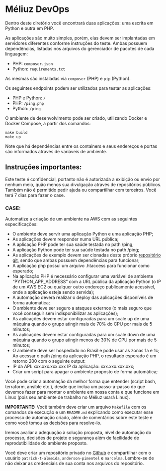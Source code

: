 # Méliuz DevOps

Dentro deste diretório você encontrará duas aplicações: uma escrita em Python e outra em PHP.

As aplicações são muito simples, porém, elas devem ser implantadas em servidores diferentes conforme instruções do teste. Ambas possuem dependências, listadas nos arquivos do gerenciador de pacotes de cada linguagem:

* PHP: `composer.json`
* Python: `requirements.txt`

As mesmas são instaladas via `composer` (PHP) e `pip` (Python).

Os seguintes endpoints podem ser utilizados para testar as aplicações:

* PHP e Python: `/`
* PHP: `/ping.php`
* Python: `/ping`

O ambiente de desenvolvimento pode ser criado, utilizando Docker e Docker Compose, a partir dos comandos:

    make build
    make up

Note que há dependências entre os containers e seus endereços e portas são informados através de variáveis de ambiente.

## Instruções importantes:
Este teste é confidencial, portanto não é autorizada a exibição ou envio por nenhum meio, quão menos sua divulgação através de repositórios públicos. Também não é permitido pedir ajuda ou compartilhar com terceiros.
Você terá 7 dias para fazer o case.

### CASE:
Automatize a criação de um ambiente na AWS com as seguintes especificações:
- O ambiente deve servir uma aplicação Python e uma aplicação PHP;
- As aplicações devem responder numa URL pública;
- A aplicação PHP pode ter sua saúde testada no path /ping;
- A aplicação Python pode ter sua saúde testada no path /ping;
- As aplicações de exemplo devem ser clonadas deste próprio [repositório git](https://github.com/meliuz/devops-apps), sendo que ambas possuem dependências para funcionar;
- A aplicação php possui um arquivo .htaccess para funcionar como esperado;
- Na aplicação PHP é necessário configurar uma variável de ambiente “PYTHON_APP_ADDRESS” com a URL pública da aplicação Python (o IP de um AWS EC2 ou qualquer outro endereço publicamente acessível, onde a aplicação esteja sendo servida);
- A automação deverá realizar o deploy das aplicações disponíveis de forma automática;
- O ambiente deve ser seguro a ataques externos (o mais seguro que você conseguir sem indisponibilizar as aplicações);
- As aplicações devem estar configuradas para um scale up de uma máquina quando o grupo atingir mais de 70% do CPU por mais de 5 minutos;
- As aplicações devem estar configuradas para um scale down de uma máquina quando o grupo atingir menos de 30% de CPU por mais de 5 minutos;
- O ambiente deve ser hospedado no Brasil e pode usar as zonas 1a e 1c;
Ao acessar o path /ping da aplicação PHP, o resultado esperado é um retorno 200 com o seguinte output:
- IP da API: xxx.xxx.xxx.xxx IP da aplicação: xxx.xxx.xxx.xxx;
- Criar um script para apagar o ambiente proposto de forma automática;

Você pode criar a automação da melhor forma que entender (script bash, terraform, ansible etc.), desde que inclua um passo-a-passo do que devemos fazer para montar o ambiente em nossa conta e que funcione em Linux (pois seu ambiente de trabalho no Méliuz usará Linux).

**IMPORTANTE:** Você também deve criar um arquivo `Makefile` com os comandos de execução e um `README.md` explicando como executar esse processo de automação criado, além de comentários sobre este teste e como você tomou as decisões para resolve-lo.

Iremos avaliar a adequação à solução proposta, nível de automação do processo, decisões de projeto e segurança além de facilidade de reprodutibilidade do ambiente proposto.

Você deve criar um repositório privado no [Github](https://github.com) e compartilhar com o usuário `patrick-t-almeida`, `anderson-pimentel` e `marcelma`.
Lembre-se de não deixar as credenciais de sua conta nos arquivos do repositório.

